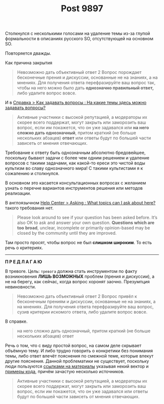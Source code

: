 ﻿---
title: "Post 9897"
se.owner.user_id: 352119
se.owner.display_name: "Yaroslav"
se.owner.link: "https://ru.meta.stackoverflow.com/users/352119/yaroslav"
se.link: "https://ru.meta.stackoverflow.com/q/9897"
se.post_id: 9897
se.post_type: question
se.score: -1
---
<p>Столкнулся с несколькими голосами на удаление темы из-за глупой формальности в описаниях русского SO, отсутствующей на основном SO.</p>

<p>Повторяется дважды.</p>

<p>Как причина закрытия</p>

<blockquote>
  <p>Невозможно дать объективный ответ 2 Вопрос порождает бесконечные
  прения и дискуссии, основанные не на знаниях, а на мнениях. Для
  получения ответа перефразируйте ваш вопрос так, чтобы на него можно
  было дать <strong>однозначно правильный ответ,</strong> либо удалите вопрос вовсе.</p>
</blockquote>

<p>И в <a href="https://ru.stackoverflow.com/help/on-topic">Справка > Как задавать вопросы : На какие темы здесь можно задавать вопросы?</a></p>

<blockquote>
  <p>Активные участники с высокой репутацией, а модераторы их скорее всего
  поддержат, могут закрыть или заморозить ваш вопрос, если им покажется,
  что он уже задавался или <strong>на него сложно дать однозначный</strong>, притом
  краткий (не больше нескольких абзацев) <strong>ответ</strong> или ответы будут по
  большей части зависеть от мнения отвечающих.</p>
</blockquote>

<p>Требование к ответу быть однозначным абсолютно бредовейшее, поскольку бывают задачи с более чем одним решением и удаление вопросов с такими задачами, как какой-то ереси это чистой воды культизм во славу однозначного мира! С такими культистами я к сожалению и столкнулся.</p>

<p>В основном это касается консультационных вопросах с желанием узнать о перечне вариантов инструментов решения или методов реализации.</p>

<p>В англоязычном <a href="https://stackoverflow.com/help/on-topic">Help Center > Asking : What topics can I ask about here?</a> такого требования нет.</p>

<blockquote>
  <p>Please look around to see if your question has been asked before. It’s
  also OK to ask and answer your own question. <strong>Questions which are too</strong>
  <strong>broad</strong>, unclear, incomplete or primarily opinion-based may be closed by
  the community until they are improved.</p>
</blockquote>

<p>Там просто просят, чтобы вопрос не был <strong>слишком широким</strong>. То есть речь о критериях.</p>

<hr>

<p><strong>П Р Е Д Л А Г А Ю</strong></p>

<p>В тревоге. Цель: <code>тревога</code> должна стать инструментом по факту возникновения <strong>ЛИШЬ ВОЗМОЖНЫХ</strong> проблем (прения и дискуссии), а не на берегу, как сейчас, когда вопрос хоронят заочно. Презумпция невиновности.</p>

<blockquote>
  <p>Невозможно дать объективный ответ 2 Вопрос привёл к бесконечным
  прениям и дискуссии, основанные не на знаниях, а на мнениях. Для
  получения ответа перефразируйте ваш вопрос, сузив критерии искомого
  ответа, либо удалите вопрос вовсе.</p>
</blockquote>

<p>В справке. </p>

<blockquote>
  <p>на него сложно дать однозначный, притом краткий (не больше нескольких
  абзацев) ответ</p>
</blockquote>

<p>Речь о том, что с виду простой вопрос, на самом деле скрывает объёмную тему. И либо трудно говорить о конкретики без понимания темы, либо ответ влечёт пояснения по смежной теме, которые влекут другие пояснения. Данной проблематики не существует, поскольку люди пользуются <a href="https://docs.microsoft.com/ru-ru/dotnet/csharp/" rel="nofollow noreferrer">ссылками на материалы</a> указывая некий вектор и <a href="https://govnokod.ru/" rel="nofollow noreferrer">примеры кода</a>, причём зачастую несколько источников.</p>

<blockquote>
  <p>Активные участники с высокой репутацией, а модераторы их скорее всего
  поддержат, могут закрыть или заморозить ваш вопрос, если им покажется,
  что он уже задавался или ответы будут по большей части зависеть от
  мнения отвечающих.</p>
</blockquote>
